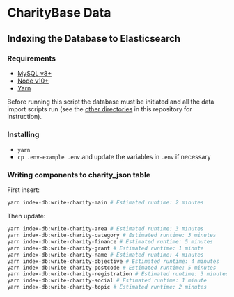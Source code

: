 # CharityBase Data

## Indexing the Database to Elasticsearch

### Requirements

- [MySQL v8+](https://www.mysql.com)
- [Node v10+](https://nodejs.org)
- [Yarn](https://yarnpkg.com)

Before running this script the database must be initiated and all the data import scripts run (see the [other directories](../) in this repository for instruction).


### Installing

- `yarn`
- `cp .env-example .env` and update the variables in `.env` if necessary


### Writing components to charity_json table

First insert:

```bash
yarn index-db:write-charity-main # Estimated runtime: 2 minutes
```

Then update:

```bash
yarn index-db:write-charity-area # Estimated runtime: 3 minutes
yarn index-db:write-charity-category # Estimated runtime: 3 minutes
yarn index-db:write-charity-finance # Estimated runtime: 5 minutes
yarn index-db:write-charity-grant # Estimated runtime: 1 minute
yarn index-db:write-charity-name # Estimated runtime: 4 minutes
yarn index-db:write-charity-objective # Estimated runtime: 4 minutes
yarn index-db:write-charity-postcode # Estimated runtime: 5 minutes
yarn index-db:write-charity-registration # Estimated runtime: 3 minutes
yarn index-db:write-charity-social # Estimated runtime: 1 minute
yarn index-db:write-charity-topic # Estimated runtime: 2 minutes
```
